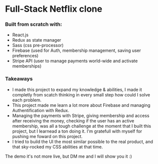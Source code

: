 # Full-Stack Netflix clone

### Built from scratch with:
  - React.js
  - Redux as state manager
  - Sass (css pre-processor)
  - Firebase (used for Auth, membership management, saving user preferences)
  - Stripe API (user to manage payments world-wide and activate memberships)
 

### Takeaways

 - I made this project to expand my knowledge & abilities, I made it completly from scatch thinking in every small step how could I solve each problem. <br>
 - This project made me learn a lot more about Firebase and managing Authentification with Redux.<br>
 - Managing the payments with Stripe, giving membership and access after receiving the money, checking if the user has an active membership, was all a tough challenge at the moment that I built this project, but I learnead a ton doing it. I'm gratefull with myself for pushing me foward on this project. <br>
 - I tried to build the UI the most similar possible to the real product, and that sky-rocked my CSS abilities at that time. <br>
 
 The demo it's not more live, but DM me and I will show you it :)
